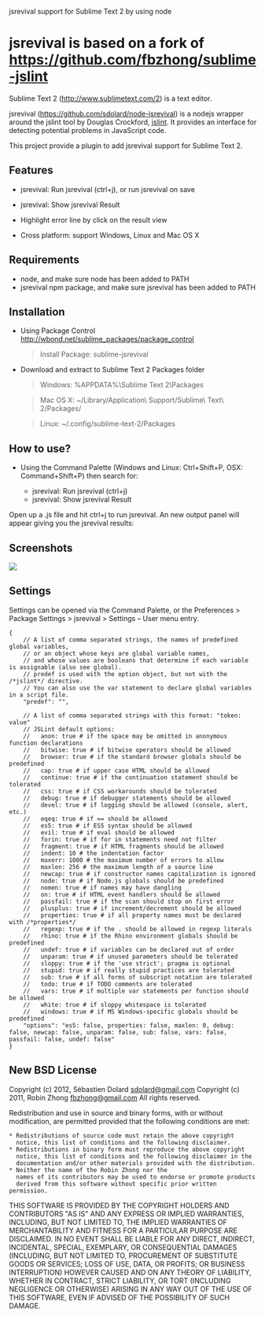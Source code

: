 jsrevival support for Sublime Text 2 by using node

jsrevival is based on a fork of https://github.com/fbzhong/sublime-jslint
========================

Sublime Text 2 (http://www.sublimetext.com/2) is a text editor. 

jsrevival (https://github.com/sdolard/node-jsrevival) is a nodejs wrapper around the jslint tool by Douglas Crockford, [jslint](http://jslint.com). It provides an interface for detecting potential problems in JavaScript code.

This project provide a plugin to add jsrevival support for Sublime Text 2.

Features
-------------

- jsrevival: Run jsrevival (ctrl+j), or run jsrevival on save

- jsrevival: Show jsrevival Result

- Highlight error line by click on the result view

- Cross platform: support Windows, Linux and Mac OS X

Requirements
-------------

- node, and make sure node has been added to PATH
- jsrevival npm package, and make sure jsrevival has been added to PATH

Installation
-------------

- Using Package Control http://wbond.net/sublime_packages/package_control

    > Install Package: sublime-jsrevival

- Download and extract to Sublime Text 2 Packages folder

    > Windows:  %APPDATA%\Sublime Text 2\Packages
    
    > Mac OS X: ~/Library/Application\ Support/Sublime\ Text\ 2/Packages/
    
    > Linux:    ~/.config/sublime-text-2/Packages

How to use?
-------------

- Using the Command Palette (Windows and Linux: Ctrl+Shift+P, OSX: Command+Shift+P) then search for:

    - jsrevival: Run jsrevival (ctrl+j)
    - jsrevival: Show jsrevival Result

Open up a .js file and hit ctrl+j to run jsrevival. An new output panel will appear giving you the jsrevival results:

Screenshots
-------------

![](https://raw.github.com/sdolard/sublime-jsrevival/master/images/screenshot.png)

Settings
-------------

Settings can be opened via the Command Palette, or the Preferences > Package Settings > jsrevival > Settings – User menu entry.

    {
        // A list of comma separated strings, the names of predefined global variables,
        // or an object whose keys are global variable names, 
        // and whose values are booleans that determine if each variable is assignable (also see global). 
        // predef is used with the option object, but not with the /*jslint*/ directive. 
        // You can also use the var statement to declare global variables in a script file.
        "predef": "",

        // A list of comma separated strings with this format: "token: value"
        // JSLint default options:
        //   anon: true # if the space may be omitted in anonymous function declarations
        //   bitwise: true # if bitwise operators should be allowed
        //   browser: true # if the standard browser globals should be predefined
        //   cap: true # if upper case HTML should be allowed
        //   continue: true # if the continuation statement should be tolerated
        //   css: true # if CSS workarounds should be tolerated
        //   debug: true # if debugger statements should be allowed
        //   devel: true # if logging should be allowed (console, alert, etc.)
        //   eqeq: true # if == should be allowed
        //   es5: true # if ES5 syntax should be allowed
        //   evil: true # if eval should be allowed
        //   forin: true # if for in statements need not filter
        //   fragment: true # if HTML fragments should be allowed
        //   indent: 10 # the indentation factor
        //   maxerr: 1000 # the maximum number of errors to allow
        //   maxlen: 256 # the maximum length of a source line
        //   newcap: true # if constructor names capitalization is ignored
        //   node: true # if Node.js globals should be predefined
        //   nomen: true # if names may have dangling _
        //   on: true # if HTML event handlers should be allowed
        //   passfail: true # if the scan should stop on first error
        //   plusplus: true # if increment/decrement should be allowed
        //   properties: true # if all property names must be declared with /*properties*/
        //   regexp: true # if the . should be allowed in regexp literals
        //   rhino: true # if the Rhino environment globals should be predefined
        //   undef: true # if variables can be declared out of order
        //   unparam: true # if unused parameters should be tolerated
        //   sloppy: true # if the 'use strict'; pragma is optional
        //   stupid: true # if really stupid practices are tolerated
        //   sub: true # if all forms of subscript notation are tolerated
        //   todo: true # if TODO comments are tolerated
        //   vars: true # if multiple var statements per function should be allowed
        //   white: true # if sloppy whitespace is tolerated
        //   windows: true # if MS Windows-specific globals should be predefined
        "options": "es5: false, properties: false, maxlen: 0, debug: false, newcap: false, unparam: false, sub: false, vars: false, passfail: false, undef: false"
    }

New BSD License
-------------


Copyright (c) 2012, Sébastien Dolard <sdolard@gmail.com>
Copyright (c) 2011, Robin Zhong <fbzhong@gmail.com>
All rights reserved.

Redistribution and use in source and binary forms, with or without
modification, are permitted provided that the following conditions are met:

    * Redistributions of source code must retain the above copyright
      notice, this list of conditions and the following disclaimer.
    * Redistributions in binary form must reproduce the above copyright
      notice, this list of conditions and the following disclaimer in the
      documentation and/or other materials provided with the distribution.
    * Neither the name of the Robin Zhong nor the
      names of its contributors may be used to endorse or promote products
      derived from this software without specific prior written permission.

THIS SOFTWARE IS PROVIDED BY THE COPYRIGHT HOLDERS AND CONTRIBUTORS "AS IS" AND
ANY EXPRESS OR IMPLIED WARRANTIES, INCLUDING, BUT NOT LIMITED TO, THE IMPLIED
WARRANTIES OF MERCHANTABILITY AND FITNESS FOR A PARTICULAR PURPOSE ARE
DISCLAIMED. IN NO EVENT SHALL <COPYRIGHT HOLDER> BE LIABLE FOR ANY
DIRECT, INDIRECT, INCIDENTAL, SPECIAL, EXEMPLARY, OR CONSEQUENTIAL DAMAGES
(INCLUDING, BUT NOT LIMITED TO, PROCUREMENT OF SUBSTITUTE GOODS OR SERVICES;
LOSS OF USE, DATA, OR PROFITS; OR BUSINESS INTERRUPTION) HOWEVER CAUSED AND
ON ANY THEORY OF LIABILITY, WHETHER IN CONTRACT, STRICT LIABILITY, OR TORT
(INCLUDING NEGLIGENCE OR OTHERWISE) ARISING IN ANY WAY OUT OF THE USE OF THIS
SOFTWARE, EVEN IF ADVISED OF THE POSSIBILITY OF SUCH DAMAGE.
